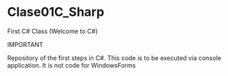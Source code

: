 # Clase01C_Sharp
First C# Class (Welcome to C#)

IMPORTANT

Repository of the first steps in C#. 
This code is to be executed via console application. 
It is not code for WindowsForms
